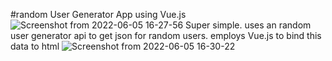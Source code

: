 #random User Generator App using Vue.js
![Screenshot from 2022-06-05 16-27-56](https://user-images.githubusercontent.com/50962236/172053008-8f0c05c6-48da-4dba-99f8-217352f1041c.png)
Super simple. 
uses an random user generator api to get json for random users. 
employs Vue.js to bind this data to html
![Screenshot from 2022-06-05 16-30-22](https://user-images.githubusercontent.com/50962236/172053099-70b83548-7814-47c6-a7ad-72e2230f950b.png)
